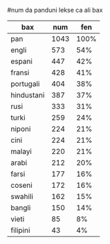 #num da panduni lekse ca ali bax

| bax | num | fen |
|-----|-----|-----|
| pan | 1043 | 100% |
| engli | 573 | 54% |
| espani | 447 | 42% |
| fransi | 428 | 41% |
| portugali | 404 | 38% |
| hindustani | 387 | 37% |
| rusi | 333 | 31% |
| turki | 259 | 24% |
| niponi | 224 | 21% |
| cini | 224 | 21% |
| malayi | 220 | 21% |
| arabi | 212 | 20% |
| farsi | 177 | 16% |
| coseni | 172 | 16% |
| swahili | 162 | 15% |
| bangli | 150 | 14% |
| vieti | 85 | 8% |
| filipini | 43 | 4% |
